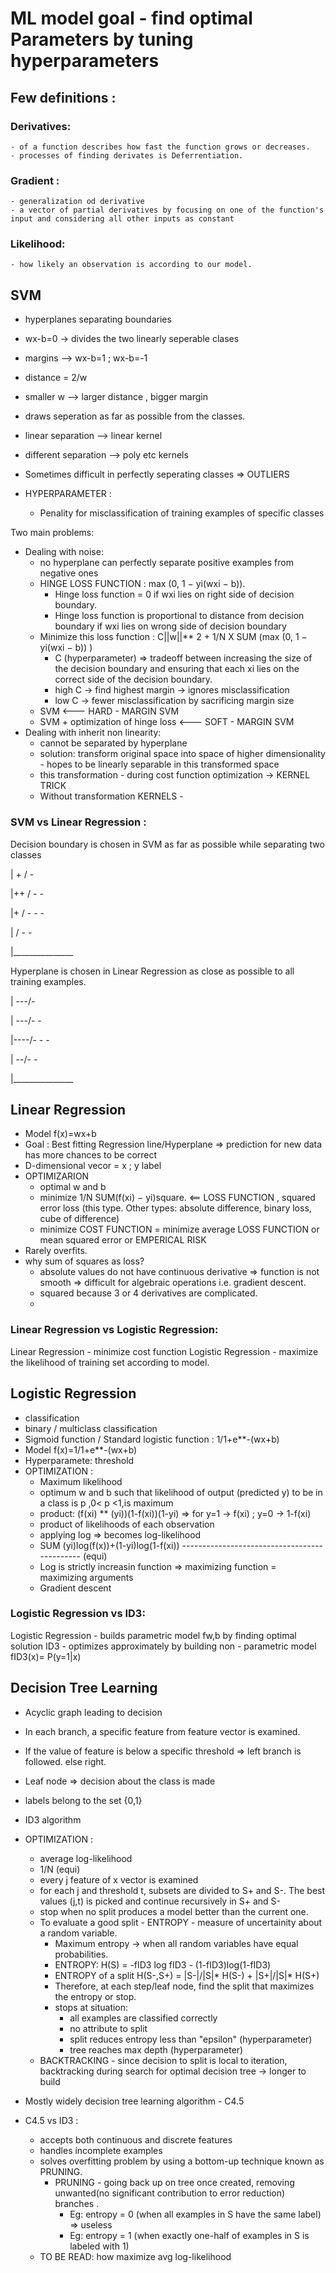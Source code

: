 # ML model goal - find optimal Parameters by tuning hyperparameters  

## Few definitions :

### Derivatives: 
	- of a function describes how fast the function grows or decreases.
	- processes of finding derivates is Deferrentiation.
### Gradient : 
	- generalization od derivative
	- a vector of partial derivatives by focusing on one of the function's input and considering all other inputs as constant
### Likelihood:
	- how likely an observation is according to our model.

## SVM  

- hyperplanes separating boundaries
- wx-b=0 -> divides the two linearly seperable clases
- margins --> wx-b=1 ; wx-b=-1
- distance = 2/w
- smaller w --> larger distance , bigger margin
- draws seperation as far as possible from the classes.
- linear separation --> linear kernel
- different separation --> poly etc kernels

- Sometimes difficult in perfectly seperating classes => OUTLIERS
- HYPERPARAMETER :
	- Penality for misclassification of training examples of specific classes 

Two main problems:
- Dealing with noise:
	- no hyperplane can perfectly separate positive examples from negative ones
	- HINGE LOSS FUNCTION : max (0, 1 − yi(wxi − b)).
		- Hinge loss function = 0 if wxi lies on right side of decision boundary.
		- Hinge loss function is proportional to distance from decision boundary if wxi lies on wrong side of decision boundary
	- Minimize this loss function : C||w||** 2 + 1/N X SUM (max (0, 1 − yi(wxi − b)) )
		- C (hyperparameter) => tradeoff between increasing the size of the decision boundary and ensuring that each xi lies on the correct side of the decision boundary.
		- high C -> find highest margin -> ignores misclassification 
		- low C -> fewer misclassification by sacrificing margin size
	- SVM <--- HARD - MARGIN SVM
	- SVM + optimization of hinge loss <--- SOFT - MARGIN SVM
- Dealing with inherit non linearity:
	- cannot be separated by hyperplane
	- solution: transform original space into space of higher dimensionality - hopes to be linearly separable in this transformed space
	- this transformation - during cost function optimization -> KERNEL TRICK
	- Without transformation KERNELS -  

### SVM vs Linear Regression : 
Decision boundary is chosen in SVM as far as possible while separating two classes

|  +   /   -

|++   /    - - 

|+   /   - - -

|   /   - -   

|_______________



Hyperplane is chosen in Linear Regression as close as possible to all training examples.

|   ---/-

|  ---/- - 

|----/- - -

| --/- -   

|_______________



## Linear Regression

- Model f(x)=wx+b
- Goal : Best fitting Regression line/Hyperplane => prediction for new data has more chances to be correct 
- D-dimensional vecor = x ; y label
- OPTIMIZARION 
	- optimal w and b
	- minimize 1/N SUM(f(xi) − yi)square. <== LOSS FUNCTION , squared error loss (this type. Other types: absolute difference, binary loss, cube of difference)
	- minimize COST FUNCTION = minimize average LOSS FUNCTION or mean squared error or EMPERICAL RISK
- Rarely overfits.
- why sum of squares as loss? 
	- absolute values do not have continuous derivative => function is not smooth => difficult for algebraic operations i.e. gradient descent.
	- squared because 3 or 4 derivatives are complicated.
	- 

### Linear Regression vs Logistic Regression:
Linear Regression - minimize cost function
Logistic Regression - maximize the likelihood of training set according to model.

## Logistic Regression 

- classification
- binary / multiclass classification
- Sigmoid function / Standard logistic function : 1/1+e**-(wx+b)
- Model f(x)=1/1+e**-(wx+b)
- Hyperparamete: threshold
- OPTIMIZATION : 
	- Maximum likelihood
	- optimum w and b such that likelihood of output (predicted y) to be in a class is p ,0< p <1,is maximum
	- product: (f(xi) ** (yi))(1-f(xi))(1-yi) => for y=1 -> f(xi) ; y=0 -> 1-f(xi)
	- product of likelihoods of each observation
	- applying log => becomes log-likelihood
	- SUM (yi)log(f(x))+(1-yi)log(1-f(xi)) --------------------------------------------- (equi)
	- Log is strictly increasin function => maximizing function = maximizing arguments
	- Gradient descent

### Logistic Regression vs ID3:
Logistic Regression - builds parametric model fw,b by finding optimal solution 
ID3 - optimizes approximately by building non - parametric model fID3(x)= P(y=1|x) 

## Decision Tree Learning

- Acyclic graph leading to decision
- In each branch, a specific feature from feature vector is examined.
- If the value of feature is below a specific threshold => left branch is followed. else right.
- Leaf node => decision about the class is made
- labels belong to the set {0,1}
- ID3 algorithm
- OPTIMIZATION :
	- average log-likelihood
	- 1/N (equi)
	- every j feature of x vector is examined
	- for each j and threshold t, subsets are divided to S+ and S-. The best values (j,t) is picked and continue recursively in S+ and S-
	- stop when no split produces a model better than the current one.
	- To evaluate a good split - ENTROPY - measure of uncertainity about a random variable.
		- Maximum entropy -> when all random variables have equal probabilities.
		- ENTROPY: H(S) = -fID3 log fID3 - (1-fID3)log(1-fID3)
		- ENTROPY of a split H(S-,S+) = |S-|/|S|* H(S-) + |S+|/|S|* H(S+)
		- Therefore, at each step/leaf node, find the split that maximizes the entropy or stop.
		- stops at situation:
			- all examples are classified correctly
			- no attribute to split
			- split reduces entropy less than "epsilon" (hyperparameter)
			- tree reaches max depth (hyperparameter)
	- BACKTRACKING - since decision to split is local to iteration, backtracking during search for optimal decision tree -> longer to build

- Mostly widely decision tree learning algorithm - C4.5
- C4.5 vs ID3 : 
	- accepts both continuous and discrete features
	- handles incomplete examples
	- solves overfitting problem by using a bottom-up technique known as PRUNING.
		- PRUNING - going back up on tree once created, removing unwanted(no significant contribution to error reduction) branches . 
			- Eg: entropy = 0 (when all examples in S have the same label) => useless
			- Eg: entropy = 1 (when exactly one-half of examples in S is labeled with 1)
	- TO BE READ: how maximize avg log-likelihood



